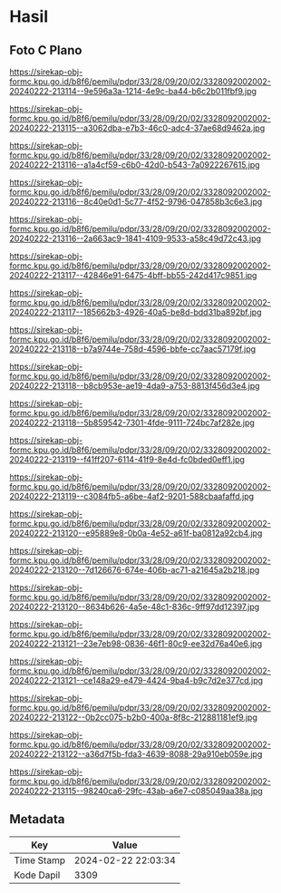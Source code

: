# Hasil

## Foto C Plano

https://sirekap-obj-formc.kpu.go.id/b8f6/pemilu/pdpr/33/28/09/20/02/3328092002002-20240222-213114--9e596a3a-1214-4e9c-ba44-b6c2b011fbf9.jpg

https://sirekap-obj-formc.kpu.go.id/b8f6/pemilu/pdpr/33/28/09/20/02/3328092002002-20240222-213115--a3062dba-e7b3-46c0-adc4-37ae68d9462a.jpg

https://sirekap-obj-formc.kpu.go.id/b8f6/pemilu/pdpr/33/28/09/20/02/3328092002002-20240222-213116--a1a4cf59-c6b0-42d0-b543-7a0922267615.jpg

https://sirekap-obj-formc.kpu.go.id/b8f6/pemilu/pdpr/33/28/09/20/02/3328092002002-20240222-213116--8c40e0d1-5c77-4f52-9796-047858b3c6e3.jpg

https://sirekap-obj-formc.kpu.go.id/b8f6/pemilu/pdpr/33/28/09/20/02/3328092002002-20240222-213116--2a663ac9-1841-4109-9533-a58c49d72c43.jpg

https://sirekap-obj-formc.kpu.go.id/b8f6/pemilu/pdpr/33/28/09/20/02/3328092002002-20240222-213117--42846e91-6475-4bff-bb55-242d417c9851.jpg

https://sirekap-obj-formc.kpu.go.id/b8f6/pemilu/pdpr/33/28/09/20/02/3328092002002-20240222-213117--185662b3-4926-40a5-be8d-bdd31ba892bf.jpg

https://sirekap-obj-formc.kpu.go.id/b8f6/pemilu/pdpr/33/28/09/20/02/3328092002002-20240222-213118--b7a9744e-758d-4596-bbfe-cc7aac57179f.jpg

https://sirekap-obj-formc.kpu.go.id/b8f6/pemilu/pdpr/33/28/09/20/02/3328092002002-20240222-213118--b8cb953e-ae19-4da9-a753-8813f456d3e4.jpg

https://sirekap-obj-formc.kpu.go.id/b8f6/pemilu/pdpr/33/28/09/20/02/3328092002002-20240222-213118--5b859542-7301-4fde-9111-724bc7af282e.jpg

https://sirekap-obj-formc.kpu.go.id/b8f6/pemilu/pdpr/33/28/09/20/02/3328092002002-20240222-213119--f41ff207-6114-41f9-8e4d-fc0bded0eff1.jpg

https://sirekap-obj-formc.kpu.go.id/b8f6/pemilu/pdpr/33/28/09/20/02/3328092002002-20240222-213119--c3084fb5-a6be-4af2-9201-588cbaafaffd.jpg

https://sirekap-obj-formc.kpu.go.id/b8f6/pemilu/pdpr/33/28/09/20/02/3328092002002-20240222-213120--e95889e8-0b0a-4e52-a61f-ba0812a92cb4.jpg

https://sirekap-obj-formc.kpu.go.id/b8f6/pemilu/pdpr/33/28/09/20/02/3328092002002-20240222-213120--7d126676-674e-406b-ac71-a21645a2b218.jpg

https://sirekap-obj-formc.kpu.go.id/b8f6/pemilu/pdpr/33/28/09/20/02/3328092002002-20240222-213120--8634b626-4a5e-48c1-836c-9ff97dd12397.jpg

https://sirekap-obj-formc.kpu.go.id/b8f6/pemilu/pdpr/33/28/09/20/02/3328092002002-20240222-213121--23e7eb98-0836-46f1-80c9-ee32d76a40e6.jpg

https://sirekap-obj-formc.kpu.go.id/b8f6/pemilu/pdpr/33/28/09/20/02/3328092002002-20240222-213121--ce148a29-e479-4424-9ba4-b9c7d2e377cd.jpg

https://sirekap-obj-formc.kpu.go.id/b8f6/pemilu/pdpr/33/28/09/20/02/3328092002002-20240222-213122--0b2cc075-b2b0-400a-8f8c-212881181ef9.jpg

https://sirekap-obj-formc.kpu.go.id/b8f6/pemilu/pdpr/33/28/09/20/02/3328092002002-20240222-213122--a36d7f5b-fda3-4639-8088-29a910eb059e.jpg

https://sirekap-obj-formc.kpu.go.id/b8f6/pemilu/pdpr/33/28/09/20/02/3328092002002-20240222-213115--98240ca6-29fc-43ab-a6e7-c085049aa38a.jpg


## Metadata

| Key        | Value               |
| ---------- | ------------------- |
| Time Stamp | 2024-02-22 22:03:34 |
| Kode Dapil | 3309                |



